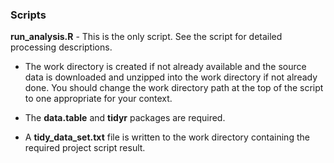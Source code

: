 ### Scripts

**run_analysis.R** - This is the only script. See the script for detailed processing descriptions.

 * The work directory is created if not already available and the source data is downloaded and unzipped into the work directory if not already done. You should change the work directory path at the top of the script to one appropriate for your context.

 * The **data.table** and **tidyr** packages are required.

 * A **tidy_data_set.txt** file is written to the work directory containing the required project script result.


